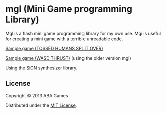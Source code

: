 mgl (Mini Game programming Library)
======================
Mgl is a flash mini game programming library for my own use. Mgi is useful for creating a mini game with a terrible unreadable code.

[Sample game (TOSSED HUMANS SPLIT OVER)](http://wonderfl.net/c/d8Rm "TOSSED HUMANS SPLIT OVER")

[Sample game (WASD THRUST)](http://wonderfl.net/c/cUIn "WASD THRUST") (using the older version mgl)

Using the [SiON](https://github.com/keim/SiON "SiON") synthesizer library.

License
----------
Copyright &copy; 2013 ABA Games

Distributed under the [MIT License][MIT].

[MIT]: http://www.opensource.org/licenses/mit-license.php
